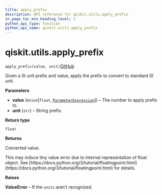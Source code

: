 ```yaml
---
title: apply_prefix
description: API reference for qiskit.utils.apply_prefix
in_page_toc_min_heading_level: 1
python_api_type: function
python_api_name: qiskit.utils.apply_prefix
---
```


# qiskit.utils.apply\_prefix

<span id="qiskit.utils.apply_prefix" />

`apply_prefix(value, unit)`[GitHub](https://github.com/qiskit/qiskit/tree/stable/0.20/qiskit/utils/units.py "view source code")

Given a SI unit prefix and value, apply the prefix to convert to standard SI unit.

**Parameters**

*   **value** (`Union`\[`float`, [`ParameterExpression`](qiskit.circuit.ParameterExpression "qiskit.circuit.parameterexpression.ParameterExpression")]) – The number to apply prefix to.
*   **unit** (`str`) – String prefix.

**Return type**

`float`

**Returns**

Converted value.

<Admonition title="Note" type="note">
  This may induce tiny value error due to internal representation of float object. See [https://docs.python.org/3/tutorial/floatingpoint.html](https://docs.python.org/3/tutorial/floatingpoint.html) for details.
</Admonition>

**Raises**

**ValueError** – If the `units` aren’t recognized.

